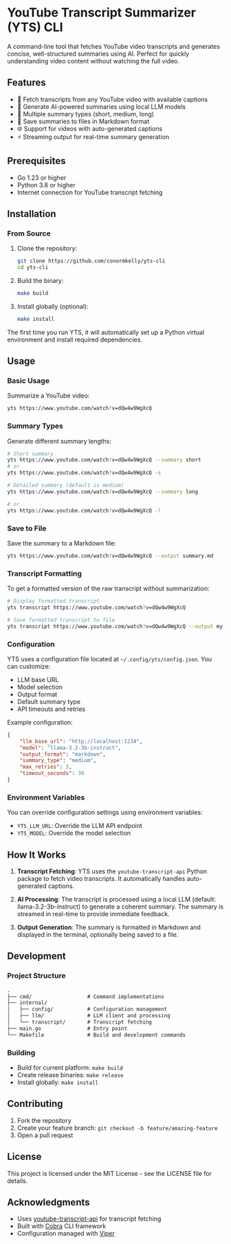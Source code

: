 # YouTube Transcript Summarizer (YTS) CLI

A command-line tool that fetches YouTube video transcripts and generates concise, well-structured summaries using AI. Perfect for quickly understanding video content without watching the full video.

## Features

- 🎥 Fetch transcripts from any YouTube video with available captions
- 🤖 Generate AI-powered summaries using local LLM models
- 📝 Multiple summary types (short, medium, long)
- 💾 Save summaries to files in Markdown format
- 🌐 Support for videos with auto-generated captions
- ⚡ Streaming output for real-time summary generation

## Prerequisites

- Go 1.23 or higher
- Python 3.8 or higher
- Internet connection for YouTube transcript fetching

## Installation

### From Source

1. Clone the repository:

   ```bash
   git clone https://github.com/conormkelly/yts-cli
   cd yts-cli
   ```

2. Build the binary:

   ```bash
   make build
   ```

3. Install globally (optional):

   ```bash
   make install
   ```

The first time you run YTS, it will automatically set up a Python virtual environment and install required dependencies.

## Usage

### Basic Usage

Summarize a YouTube video:

```bash
yts https://www.youtube.com/watch?v=dQw4w9WgXcQ
```

### Summary Types

Generate different summary lengths:

```bash
# Short summary
yts https://www.youtube.com/watch?v=dQw4w9WgXcQ --summary short
# or
yts https://www.youtube.com/watch?v=dQw4w9WgXcQ -s

# Detailed summary (default is medium)
yts https://www.youtube.com/watch?v=dQw4w9WgXcQ --summary long

# or
yts https://www.youtube.com/watch?v=dQw4w9WgXcQ -l
```

### Save to File

Save the summary to a Markdown file:

```bash
yts https://www.youtube.com/watch?v=dQw4w9WgXcQ --output summary.md
```

### Transcript Formatting

To get a formatted version of the raw transcript without summarization:

```bash
# Display formatted transcript
yts transcript https://www.youtube.com/watch?v=dQw4w9WgXcQ

# Save formatted transcript to file
yts transcript https://www.youtube.com/watch?v=dQw4w9WgXcQ --output my-transcript.md
```

### Configuration

YTS uses a configuration file located at `~/.config/yts/config.json`. You can customize:

- LLM base URL
- Model selection
- Output format
- Default summary type
- API timeouts and retries

Example configuration:

```json
{
    "llm_base_url": "http://localhost:1234",
    "model": "llama-3.2-3b-instruct",
    "output_format": "markdown",
    "summary_type": "medium",
    "max_retries": 3,
    "timeout_seconds": 30
}
```

### Environment Variables

You can override configuration settings using environment variables:

- `YTS_LLM_URL`: Override the LLM API endpoint
- `YTS_MODEL`: Override the model selection

## How It Works

1. **Transcript Fetching**: YTS uses the `youtube-transcript-api` Python package to fetch video transcripts. It automatically handles auto-generated captions.

2. **AI Processing**: The transcript is processed using a local LLM (default: llama-3.2-3b-instruct) to generate a coherent summary. The summary is streamed in real-time to provide immediate feedback.

3. **Output Generation**: The summary is formatted in Markdown and displayed in the terminal, optionally being saved to a file.

## Development

### Project Structure

```txt
.
├── cmd/                  # Command implementations
├── internal/
│   ├── config/           # Configuration management
│   ├── llm/              # LLM client and processing
│   └── transcript/       # Transcript fetching
├── main.go               # Entry point
└── Makefile              # Build and development commands
```

### Building

- Build for current platform: `make build`
- Create release binaries: `make release`
- Install globally: `make install`

## Contributing

1. Fork the repository
2. Create your feature branch: `git checkout -b feature/amazing-feature`
3. Open a pull request

## License

This project is licensed under the MIT License - see the LICENSE file for details.

## Acknowledgments

- Uses [youtube-transcript-api](https://github.com/jdepoix/youtube-transcript-api) for transcript fetching
- Built with [Cobra](https://github.com/spf13/cobra) CLI framework
- Configuration managed with [Viper](https://github.com/spf13/viper)
